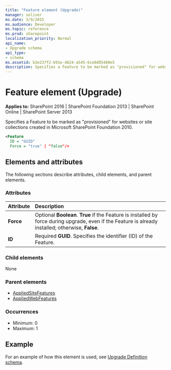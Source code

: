 ```yaml
---
title: "Feature element (Upgrade)"
manager: soliver
ms.date: 3/9/2015
ms.audience: Developer
ms.topic: reference
ms.prod: sharepoint
localization_priority: Normal
api_name:
- Upgrade schema
api_type:
- schema
ms.assetid: b3e237f2-b91e-4824-a545-6ce8d05480e5
description: Specifies a Feature to be marked as "provisioned" for websites or site collections created in Microsoft SharePoint Foundation 2010.
---
```


# Feature element (Upgrade)

**Applies to:** SharePoint 2016 | SharePoint Foundation 2013 | SharePoint Online | SharePoint Server 2013
  
Specifies a Feature to be marked as "provisioned" for websites or site collections created in Microsoft SharePoint Foundation 2010.
  
```XML
<Feature
  ID = "GUID"
  Force = "true" | "false"/>
```

## Elements and attributes

The following sections describe attributes, child elements, and parent elements.

### Attributes

|**Attribute**|**Description**|
|:-----|:-----|
|**Force** <br/> |Optional **Boolean**. **True** if the Feature is installed by force during upgrade, even if the Feature is already installed; otherwise, **False**.  <br/> |
|**ID** <br/> |Required **GUID**. Specifies the identifier (ID) of the Feature.  <br/> |
   
### Child elements

None
   
### Parent elements

- [AppliedSiteFeatures](appliedsitefeatures-element-upgrade.md)
- [AppliedWebFeatures](appliedwebfeatures-element-upgrade.md)
   
### Occurrences

- Minimum: 0
- Maximum: 1  
   
## Example

For an example of how this element is used, see [Upgrade Definition schema](upgrade-definition-schema.md).
  

